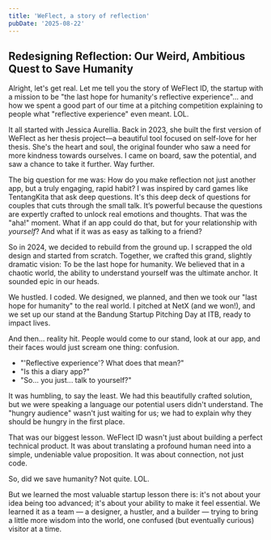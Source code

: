 ```yaml
---
title: 'WeFlect, a story of reflection'
pubDate: '2025-08-22'
---
```


## Redesigning Reflection: Our Weird, Ambitious Quest to Save Humanity

Alright, let's get real. Let me tell you the story of WeFlect ID, the startup with a mission to be "the last hope for humanity's reflective experience"... and how we spent a good part of our time at a pitching competition explaining to people what "reflective experience" even meant. LOL.

It all started with Jessica Aurellia. Back in 2023, she built the first version of WeFlect as her thesis project—a beautiful tool focused on self-love for her thesis. She's the heart and soul, the original founder who saw a need for more kindness towards ourselves. I came on board, saw the potential, and saw a chance to take it further. Way further.

The big question for me was: How do you make reflection not just another app, but a truly engaging, rapid habit? I was inspired by card games like TentangKita that ask deep questions. It's this deep deck of questions for couples that cuts through the small talk. It’s powerful because the questions are expertly crafted to unlock real emotions and thoughts. That was the "aha!" moment. What if an app could do that, but for your relationship with _yourself_? And what if it was as easy as talking to a friend?

So in 2024, we decided to rebuild from the ground up. I scrapped the old design and started from scratch.
Together, we crafted this grand, slightly dramatic vision: To be the last hope for humanity. We believed that in a chaotic world, the ability to understand yourself was the ultimate anchor. It sounded epic in our heads.

We hustled. I coded. We designed, we planned, and then we took our "last hope for humanity" to the real world. I pitched at NetX (and we won!), and we set up our stand at the Bandung Startup Pitching Day at ITB, ready to impact lives.

And then... reality hit. People would come to our stand, look at our app, and their faces would just scream one thing: confusion.

- "'Reflective experience'? What does that mean?"
- "Is this a diary app?"
- "So... you just... talk to yourself?"

It was humbling, to say the least. We had this beautifully crafted solution, but we were speaking a language our potential users didn't understand. The "hungry audience" wasn't just waiting for us; we had to explain why they should be hungry in the first place.

That was our biggest lesson. WeFlect ID wasn't just about building a perfect technical product. It was about translating a profound human need into a simple, undeniable value proposition. It was about connection, not just code.

So, did we save humanity? Not quite. LOL.

But we learned the most valuable startup lesson there is: it's not about your idea being too advanced; it's about your ability to make it feel essential.
We learned it as a team — a designer, a hustler, and a builder — trying to bring a little more wisdom into the world, one confused (but eventually curious) visitor at a time.
